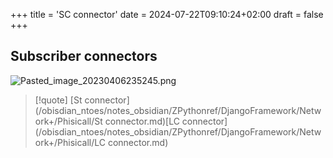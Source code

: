 +++
title = 'SC connector'
date = 2024-07-22T09:10:24+02:00
draft = false
+++

## Subscriber connectors 
![Pasted_image_20230406235245.png](/Notes/Pasted_image_20230406235245.png)

>[!quote] [St connector](/obisdian_ntoes/notes_obsidian/ZPythonref/DjangoFramework/Network+/Phisicall/St connector.md)[LC connector](/obisdian_ntoes/notes_obsidian/ZPythonref/DjangoFramework/Network+/Phisicall/LC connector.md)